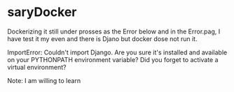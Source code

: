 # saryDocker

Dockerizing it still under prosses as the Error below and in the Error.pag, I have test it my even and there is Djano but docker dose not run it.


ImportError: Couldn't import Django. 
Are you sure it's installed and available on your PYTHONPATH environment variable? Did you forget to activate a virtual environment?


Note: I am willing to learn 

